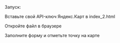 Запуск:

Вставьте свой API-ключ Яндекс.Карт в index_2.html

Откройте файл в браузере

Заполните форму и отметьте точку на карте
